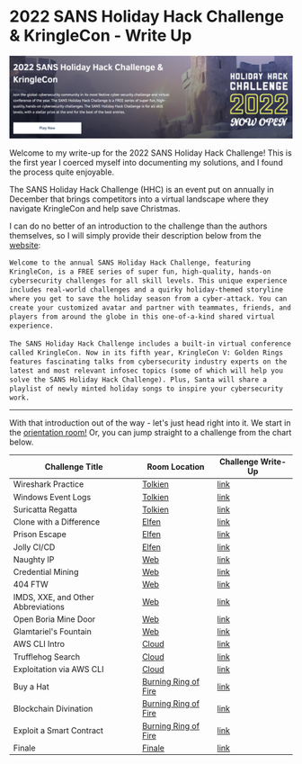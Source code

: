 # 2022 SANS Holiday Hack Challenge & KringleCon - Write Up

![](resources/screenshots/intro-hhc-header.png)

Welcome to my write-up for the 2022 SANS Holiday Hack Challenge! This is the first year I coerced myself into documenting my solutions, and I found the process quite enjoyable.

The SANS Holiday Hack Challenge (HHC) is an event put on annually in December that brings competitors into a virtual landscape where they navigate KringleCon and help save Christmas.

I can do no better of an introduction to the challenge than the authors themselves, so I will simply provide their description below from the [website](https://www.sans.org/mlp/holiday-hack-challenge/):

```
Welcome to the annual SANS Holiday Hack Challenge, featuring KringleCon, is a FREE series of super fun, high-quality, hands-on cybersecurity challenges for all skill levels. This unique experience includes real-world challenges and a quirky holiday-themed storyline where you get to save the holiday season from a cyber-attack. You can create your customized avatar and partner with teammates, friends, and players from around the globe in this one-of-a-kind shared virtual experience.

The SANS Holiday Hack Challenge includes a built-in virtual conference called KringleCon. Now in its fifth year, KringleCon V: Golden Rings features fascinating talks from cybersecurity industry experts on the latest and most relevant infosec topics (some of which will help you solve the SANS Holiday Hack Challenge). Plus, Santa will share a playlist of newly minted holiday songs to inspire your cybersecurity work.
```

---

With that introduction out of the way - let's just head right into it. We start in the [orientation room!](1-orientation/1-orientation.md) Or, you can jump straight to a challenge from the chart below.

| **Challenge Title** | **Room Location** | **Challenge Write-Up** |
| --- | --- | --- |
| Wireshark Practice | [Tolkien](3-rings/1-tolkien/README.md) | [link](3-rings/1-tolkien/suspiciouspcap/README.md) |
| Windows Event Logs | [Tolkien](3-rings/1-tolkien/README.md) | [link](3-rings/1-tolkien/windowseventlogs/README.md) |
| Suricatta Regatta | [Tolkien](3-rings/1-tolkien/README.md) | [link](3-rings/1-tolkien/suricataregatta/README.md) |
| Clone with a Difference | [Elfen](3-rings/2-elfen/README.md) | [link](3-rings/2-elfen/clonewithadifference/README.md) |
| Prison Escape | [Elfen](3-rings/2-elfen/README.md) | [link](3-rings/2-elfen/prisonescape/README.md) |
| Jolly CI/CD | [Elfen](3-rings/2-elfen/README.md) | [link](3-rings/2-elfen/jollycicd/README.md) |
| Naughty IP | [Web](3-rings/3-web/README.md) | [link](3-rings/3-web/boriaChallenges/README.md) |
| Credential Mining | [Web](3-rings/3-web/README.md) | [link](3-rings/3-web/boriaChallenges/README.md) |
| 404 FTW | [Web](3-rings/3-web/README.md) | [link](3-rings/3-web/boriaChallenges/README.md) |
| IMDS, XXE, and Other Abbreviations |[Web](3-rings/3-web/README.md) | [link](3-rings/3-web/boriaChallenges/README.md) |
| Open Boria Mine Door | [Web](3-rings/3-web/README.md) | [link](3-rings/3-web/boriaminedoor/README.md) |
| Glamtariel's Fountain | [Web](3-rings/3-web/README.md) | [link](3-rings/3-web/glamtarielsfountain/README.md) |
| AWS CLI Intro | [Cloud](3-rings/4-cloud/README.md) | [link](3-rings/4-cloud/awscliintro/README.md) |
| Trufflehog Search | [Cloud](3-rings/4-cloud/README.md) | [link](3-rings/4-cloud/gitsecrets/README.md) |
| Exploitation via AWS CLI | [Cloud](3-rings/4-cloud/README.md)  | [link](3-rings/4-cloud/awsexploitcli/README.md) |
| Buy a Hat | [Burning Ring of Fire](3-rings/5-burningringoffire/README.md) | [link](3-rings/5-burningringoffire/hat/README.md) |
| Blockchain Divination | [Burning Ring of Fire](3-rings/5-burningringoffire/README.md) | [link](3-rings/5-burningringoffire/blockchain/README.md) |
| Exploit a Smart Contract | [Burning Ring of Fire](3-rings/5-burningringoffire/README.md) | [link](3-rings/5-burningringoffire/bsrs/README.md) |
| Finale | [Finale](2-northpole/3-finale.md) | [link](2-northpole/3-finale.md) |

